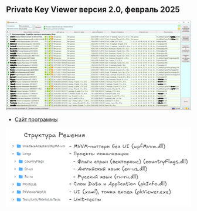 ## Private Key Viewer версия 2.0, февраль 2025

![Основное окно](https://github.com/Certalarm/PKViewer__v2-0/blob/master/_assets/PKV_main_01.png)


+ [Сайт программы](http://certalarm.ru/%D0%9F%D0%A0%D0%9E%D0%93%D0%A0%D0%90%D0%9C%D0%9C%D0%AB/#pkviewer)
  

![Project struct](https://github.com/Certalarm/PKViewer__v2-0/blob/master/_assets/Project%20Struct.png)
